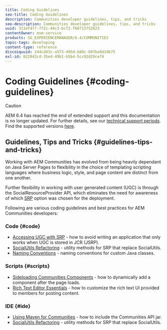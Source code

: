 ```yaml
---
title: Coding Guidelines
seo-title: Coding Guidelines
description: Communities developer guidelines, tips, and tricks
seo-description: Communities developer guidelines, tips, and tricks
uuid: 311ef4f7-7f2c-44c3-bcf2-f68713752623
contentOwner: msm-service
products: SG_EXPERIENCEMANAGER/6.4/COMMUNITIES
topic-tags: developing
content-type: reference
discoiquuid: 244cd43c-a573-495d-b80c-b97ba9d19b75
exl-id: 022043cd-35ed-49b1-b5b4-5cc92d29cef4
---
```

# Coding Guidelines {#coding-guidelines}

>[!CAUTION]
>
>AEM 6.4 has reached the end of extended support and this documentation is no longer updated. For further details, see our [technical support periods](https://helpx.adobe.com/support/programs/eol-matrix.html). Find the supported versions [here](https://experienceleague.adobe.com/docs/).

## Guidelines, Tips and Tricks {#guidelines-tips-and-tricks}

Working with AEM Communities has evolved from being heavily dependant on Java Server Pages to flexibility in the choice of templating scripting languages where business logic, style, and page content are distinct from one another.

Further flexibility in working with user generated content (UGC) is through the SocialResourceProvider API, which eliminates the need for awareness of which [SRP](srp.md) option was chosen for the deployment.

Following are various coding guidelines and best practices for AEM Communities developers:

### Code {#code}

* [Accessing UGC with SRP](accessing-ugc-with-srp.md) - how to avoid writing an application that only works when UGC is stored in JCR (JSRP).
* [SocialUtils Refactoring](socialutils.md) - utility methods for SRP that replace SocialUtils.
* [Naming Conventions](naming-conventions.md) - naming conventions for custom Java classes.

### Scripts {#scripts}

* [Sideloading Communities Components](sideloading.md) - how to dynamically add a component after the page loads.
* [Rich Text Editor Essentials](rte.md) - how to customize the rich text UI provided to members for posting content.

### IDE {#ide}

* [Using Maven for Communities](maven.md) - how to include the Communities API jar.
* [SocialUtils Refactoring](socialutils.md) - utility methods for SRP that replace SocialUtils.
